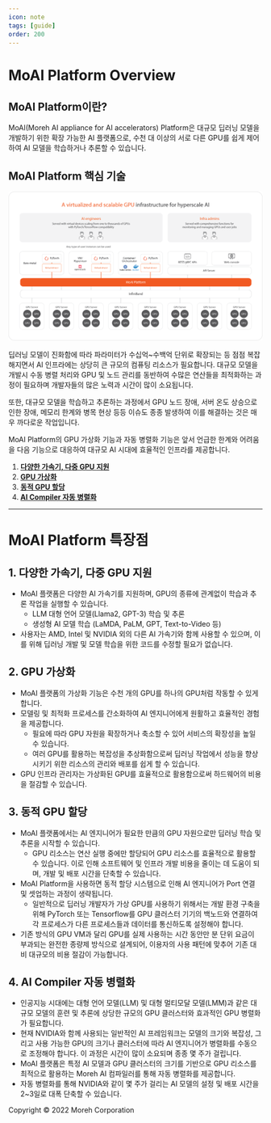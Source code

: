 ```yaml
---
icon: note
tags: [guide]
order: 200
---
```


# MoAI Platform Overview

## MoAI Platform이란?

MoAI(Moreh AI appliance for AI accelerators) Platform은 대규모 딥러닝 모델을 개발하기 위한 확장 가능한 AI 플랫폼으로, 수천 대 이상의 서로 다른 GPU를 쉽게 제어하여 AI 모델을 학습하거나 추론할 수 있습니다.

## MoAI Platform 핵심 기술

![](./img/overview_0111.png)



딥러닝 모델이 진화함에 따라 파라미터가 수십억~수백억 단위로 확장되는 등 점점 복잡해지면서 AI 인프라에는 상당히 큰 규모의 컴퓨팅 리소스가 필요합니다. 대규모 모델을 개발시 수동 병렬 처리와 GPU 및 노드 관리를 동반하여 수많은 연산들을 최적화하는 과정이 필요하며 개발자들의 많은 노력과 시간이 많이 소요됩니다.

또한, 대규모 모델을 학습하고 추론하는 과정에서 GPU 노드 장애, 서버 온도 상승으로 인한 장애, 메모리 한계와 병목 현상 등등 이슈도 종종 발생하여 이를 해결하는 것은 매우 까다로운 작업입니다.


MoAI Platform의 GPU 가상화 기능과 자동 병렬화 기능은 앞서 언급한 한계와 어려움을 다음 기능으로 대응하여 대규모 AI 시대에 효율적인 인프라를 제공합니다.

1. **[다양한 가속기, 다중 GPU 지원](http://docs.moreh.io/about-moai/#1-다양한-가속기-다중-gpu-지원)**
2. **[GPU 가상화](http://docs.moreh.io/about-moai/#2-gpu-가상화)**
3. **[동적 GPU 할당](http://docs.moreh.io/about-moai/#3-동적-gpu-할당)**
4. **[AI Compiler 자동 병렬화](http://docs.moreh.io/about-moai/#4-ai-compiler-자동-병렬화)**


---

# MoAI Platform 특장점

## **1. 다양한 가속기, 다중 GPU 지원**


- MoAI 플랫폼은 다양한 AI 가속기를 지원하며, GPU의 종류에 관계없이 학습과 추론 작업을 실행할 수 있습니다.
    - LLM 대형 언어 모델(Llama2, GPT-3) 학습 및 추론
    - 생성형 AI 모델 학습 (LaMDA, PaLM, GPT, Text-to-Video 등)
- 사용자는 AMD, Intel 및 NVIDIA 외의 다른 AI 가속기와 함께 사용할 수 있으며, 이를 위해 딥러닝 개발 및 모델 학습을 위한 코드를 수정할 필요가 없습니다.


## **2. GPU 가상화**

- MoAI 플랫폼의 가상화 기능은 수천 개의 GPU를 하나의 GPU처럼 작동할 수 있게 합니다.
- 모델링 및 최적화 프로세스를 간소화하여 AI 엔지니어에게 원활하고 효율적인 경험을 제공합니다.
    - 필요에 따라 GPU 자원을 확장하거나 축소할 수 있어 서비스의 확장성을 높일 수 있습니다.
    - 여러 GPU를 활용하는 복잡성을 추상화함으로써 딥러닝 작업에서 성능을 향상시키기 위한 리소스의 관리와 배포를 쉽게 할 수 있습니다.
- GPU 인프라 관리자는 가상화된 GPU를 효율적으로 활용함으로써 하드웨어의 비용을 절감할 수 있습니다.


## **3. 동적 GPU 할당**


- MoAI 플랫폼에서는 AI 엔지니어가 필요한 만큼의 GPU 자원으로만 딥러닝 학습 및 추론을 시작할 수 있습니다.
    - GPU 리소스는 연산 실행 중에만 할당되어 GPU 리소스를 효율적으로 활용할 수 있습니다. 이로 인해 소프트웨어 및 인프라 개발 비용을 줄이는 데 도움이 되며, 개발 및 배포 시간을 단축할 수 있습니다.
- MoAI Platform을 사용하면 동적 할당 시스템으로 인해 AI 엔지니어가 Port 연결 및 셋업하는 과정이 생략됩니다.
    - 일반적으로 딥러닝 개발자가 가상 GPU를 사용하기 위해서는 개발 환경 구축을 위해 PyTorch 또는 Tensorflow를 GPU 클러스터 기기의 백노드와 연결하여 각 프로세스가 다른 프로세스들과 데이터를 통신하도록 설정해야 합니다.
- 기존 방식의 GPU VM과 달리 GPU를 실제 사용하는 시간 동안만 분 단위 요금이 부과되는 완전한 종량제 방식으로 설계되어, 이용자의 사용 패턴에 맞추어 기존 대비 대규모의 비용 절감이 가능합니다.


## **4. AI Compiler 자동 병렬화**

- 인공지능 시대에는 대형 언어 모델(LLM) 및 대형 멀티모달 모델(LMM)과 같은 대규모 모델의 훈련 및 추론에 상당한 규모의 GPU 클러스터와 효과적인 GPU 병렬화가 필요합니다.
- 현재 NVIDIA와 함께 사용되는 일반적인 AI 프레임워크는 모델의 크기와 복잡성, 그리고 사용 가능한 GPU의 크기나 클러스터에 따라 AI 엔지니어가 병렬화를 수동으로 조정해야 합니다. 이 과정은 시간이 많이 소요되며 종종 몇 주가 걸립니다.
- MoAI 플랫폼은 특정 AI 모델과 GPU 클러스터의 크기를 기반으로 GPU 리소스를 최적으로 활용하는 Moreh AI 컴파일러를 통해 자동 병렬화를 제공합니다.
- 자동 병렬화를 통해 NVIDIA와 같이 몇 주가 걸리는 AI 모델의 설정 및 배포 시간을 2~3일로 대폭 단축할 수 있습니다.




Copyright © 2022 Moreh Corporation